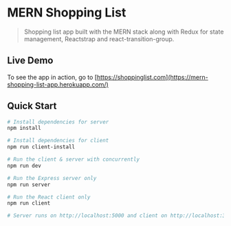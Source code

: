 # MERN Shopping List

> Shopping list app built with the MERN stack along with Redux for state management, Reactstrap and react-transition-group.

## Live Demo

To see the app in action, go to [https://shoppinglist.com](https://mern-shopping-list-app.herokuapp.com/)

## Quick Start

```bash
# Install dependencies for server
npm install

# Install dependencies for client
npm run client-install

# Run the client & server with concurrently
npm run dev

# Run the Express server only
npm run server

# Run the React client only
npm run client

# Server runs on http://localhost:5000 and client on http://localhost:3000
```
